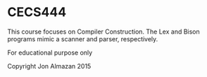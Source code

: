 # CECS444 

This course focuses on Compiler Construction. The Lex and Bison programs mimic a scanner and parser, respectively. 

For educational purpose only

Copyright Jon Almazan 2015
